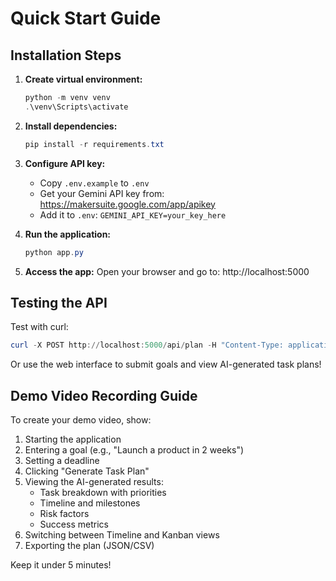 # Quick Start Guide

## Installation Steps

1. **Create virtual environment:**
   ```powershell
   python -m venv venv
   .\venv\Scripts\activate
   ```

2. **Install dependencies:**
   ```powershell
   pip install -r requirements.txt
   ```

3. **Configure API key:**
   - Copy `.env.example` to `.env`
   - Get your Gemini API key from: https://makersuite.google.com/app/apikey
   - Add it to `.env`: `GEMINI_API_KEY=your_key_here`

4. **Run the application:**
   ```powershell
   python app.py
   ```

5. **Access the app:**
   Open your browser and go to: http://localhost:5000

## Testing the API

Test with curl:
```powershell
curl -X POST http://localhost:5000/api/plan -H "Content-Type: application/json" -d '{\"goal\": \"Launch a mobile app in 2 weeks\", \"deadline\": \"2025-10-29\"}'
```

Or use the web interface to submit goals and view AI-generated task plans!

## Demo Video Recording Guide

To create your demo video, show:
1. Starting the application
2. Entering a goal (e.g., "Launch a product in 2 weeks")
3. Setting a deadline
4. Clicking "Generate Task Plan"
5. Viewing the AI-generated results:
   - Task breakdown with priorities
   - Timeline and milestones
   - Risk factors
   - Success metrics
6. Switching between Timeline and Kanban views
7. Exporting the plan (JSON/CSV)

Keep it under 5 minutes!
